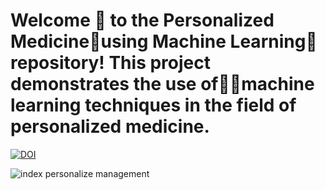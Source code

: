 # Welcome 👋 to the Personalized Medicine🧪using Machine Learning🤖repository! This project demonstrates the use of🧠🦾machine learning techniques in the field of personalized medicine.

[![DOI](https://zenodo.org/badge/584337849.svg)](https://zenodo.org/badge/latestdoi/584337849)




![index personalize management](https://user-images.githubusercontent.com/69672911/210392902-2096ff3f-743c-40f2-8cef-3f05648de599.png)
